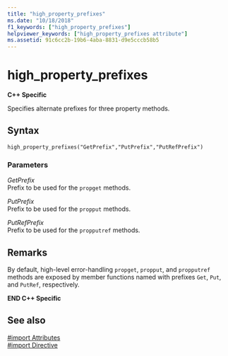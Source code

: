 ```yaml
---
title: "high_property_prefixes"
ms.date: "10/18/2018"
f1_keywords: ["high_property_prefixes"]
helpviewer_keywords: ["high_property_prefixes attribute"]
ms.assetid: 91c6cc2b-19b6-4aba-8831-d9e5cccb58b5
---
```

# high_property_prefixes

**C++ Specific**

Specifies alternate prefixes for three property methods.

## Syntax

```
high_property_prefixes("GetPrefix","PutPrefix","PutRefPrefix")
```

### Parameters

*GetPrefix*<br/>
Prefix to be used for the `propget` methods.

*PutPrefix*<br/>
Prefix to be used for the `propput` methods.

*PutRefPrefix*<br/>
Prefix to be used for the `propputref` methods.

## Remarks

By default, high-level error-handling `propget`, `propput`, and `propputref` methods are exposed by member functions named with prefixes `Get`, `Put`, and `PutRef`, respectively.

**END C++ Specific**

## See also

[#import Attributes](../preprocessor/hash-import-attributes-cpp.md)<br/>
[#import Directive](../preprocessor/hash-import-directive-cpp.md)
